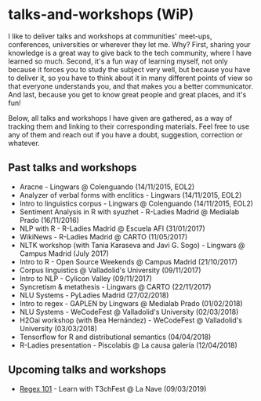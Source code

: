 # talks-and-workshops (WiP)

I like to deliver talks and workshops at communities' meet-ups, conferences, universities or wherever they let me. Why? First, sharing your knowledge is a great way to give back to the tech community, where I have learned so much. Second, it's a fun way of learning myself, not only because it forces you to study the subject very well, but because you have to deliver it, so you have to think about it in many different points of view so that everyone understands you, and that makes you a better communicator. And last, because you get to know great people and great places, and it's fun!

Below, all talks and workshops I have given are gathered, as a way of tracking them and linking to their corresponding materials. Feel free to use any of them and reach out if you have a doubt, suggestion, correction or whatever.

## Past talks and workshops
- Aracne - Lingwars @ Colenguando (14/11/2015, EOL2)
- Analyzer of verbal forms with enclitics - Lingwars (14/11/2015, EOL2)
- Intro to linguistics corpus - Lingwars @ Colenguando (14/11/2015, EOL2)
- Sentiment Analysis in R with syuzhet - R-Ladies Madrid @ Medialab Prado (16/11/2016)
- NLP with R - R-Ladies Madrid @ Escuela AFI (31/01/2017)
- WikiNews - R-Ladies Madrid @ CARTO (11/05/2017)
- NLTK workshop (with Tania Karaseva and Javi G. Sogo) - Lingwars @ Campus Madrid (July 2017)
- Intro to R - Open Source Weekends @ Campus Madrid (21/10/2017)
- Corpus linguistics @ Valladolid's University (09/11/2017)
- Intro to NLP - Cylicon Valley (09/11/2017)
- Syncretism & metathesis - Lingwars @ CARTO (22/11/2017)
- NLU Systems - PyLadies Madrid (27/02/2018)
- Intro to regex - GAPLEN by Lingwars @ Medialab Prado (01/02/2018)
- NLU Systems - WeCodeFest @ Valladolid's University (02/03/2018)
- H2Oai workshop (with Bea Hernández) - WeCodeFest @ Valladolid's University (03/03/2018)
- Tensorflow for R and distributional semantics (04/04/2018)
- R-Ladies presentation - Piscolabis @ La causa galería (12/04/2018)

## Upcoming talks and workshops
- [Regex 101](https://t3chfest.uc3m.es/2019/learn-with-t3chfest/regex-101/) - Learn with T3chFest @ La Nave (09/03/2019)
